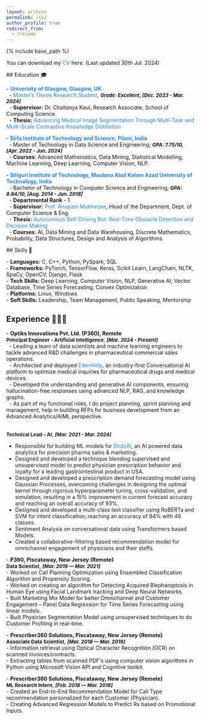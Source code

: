 ```yaml
---
layout: archive
permalink: /cv/
author_profile: true
redirect_from:
  - /resume
---
```


{% include base_path %}
<p style="font-size: 14px; color: #1B1212">You can download my <a href = "https://drive.google.com/file/d/19Nd28qnukOSbZA53Z4UG9-N4f2-6Lu1B/view?usp=sharing" style="color: #2985d8; text-decoration: none;">CV</a> here. (Last updated 30th Jul. 2024)</p>
## Education 🎓
<!-- #2985d8, 2985d8-->
<!-- <p style="font-size: 15px;">I completed my Bachelor's (B.Tech) in 2018 in Computer Science and Engineering, where I was the Rank 1 of my department. I was advised by <a href="https://scholar.google.co.in/citations?user=pixVZ0oAAAAJ&hl=en">Prof. Anupam Mukherjee</a> during my <a href="https://devmesh.intel.com/projects/self-driving-bot-on-intel-architecture#about-section">Bachelor's Thesis Project</a>. I hold a master's in Data Science and Engineering from the Birla Institute of Technology and Science, Pilani, India. During my master's I worked on multiple research projects on effective and efficient document image enhancement with <a href="https://scholar.google.com/citations?user=1WVrFGwAAAAJ&hl=en">Prof. Swalpa Kumar Roy</a>, <a href="https://scholar.google.com/citations?user=2_z_CogAAAAJ&hl=en">Prof. Umapada Pal</a> and <a href="https://scholar.google.com.sg/citations?user=LhSqQCIAAAAJ&hl=en">Prof. Guang-Bin Huang</a>. I was a Master's Thesis student at <a href="https://www.gla.ac.uk/">University of Glasgow</a> advised by <a href="https://chaitanya-kaul.github.io/">Dr. Chaitanya Kaul</a>, and guided by <a href="https://scholar.google.co.in/citations?user=kGLZ1kAAAAAJ&hl=en">Sankara Nayaki K</a>, working on building an efficient medical imaging model.</p>

<p style="font-size: 14px; color: #1B1212">
- <strong><a href="https://www.gla.ac.uk/" style="color: blue; text-decoration: none;">University of Glasgow, Glasgow, UK</a></strong><br>
&nbsp;&nbsp;- <a href="https://drive.google.com/file/d/1sWV--t7Xo4RacTGsnlrbJNssrJX-1TOH/view?usp=sharing" style="color: blue; text-decoration: none;">Master’s Thesis Research Student</a>, <span style="font-size: 13px; font-style: italic;"><strong>Grade: Excellent, [Dec. 2023 - Mar. 2024]</strong></span><br>
&nbsp;&nbsp;- <strong>Supervisor:</strong> Dr. Chaitanya Kaul, Research Associate, School of Computing Science.<br>
&nbsp;&nbsp;- <strong>Thesis:</strong> <a href="https://arxiv.org/abs/2406.03173" style="color: blue; text-decoration: none;">Advancing Medical Image Segmentation Through Multi-Task and Multi-Scale Contrastive Knowledge Distillation</a>
</p>

<p style="font-size: 14px; color: #1B1212">
- <strong><a href="http://www.bits-pilani.ac.in/" style="color: blue; text-decoration: none;">Birla Institute of Technology and Science, Pilani, India</a></strong><br>
&nbsp;&nbsp;- Master of Technology in Data Science and Engineering; <span style="font-size: 13px; font-style: italic;"><strong>GPA: 7.75/10, [Apr. 2022 - Jun. 2024]</strong></span><br>
&nbsp;&nbsp;- <strong>Courses</strong>: Advanced Mathematics, Data Mining, Statistical Modelling, Machine Learning, Deep Learning, Computer Vision, NLP.
</p>

<p style="font-size: 14px; color: #1B1212">
- <strong><a href="https://sittechno.org/" style="color: blue; text-decoration: none;">Siliguri Institute of Technology, Maulana Abul Kalam Azad University of Technology, India</a></strong><br>
&nbsp;&nbsp;- Bachelor of Technology in Computer Science and Engineering; <span style="font-size: 13px; font-style: italic;"><strong>GPA: 8.84/10, [Aug. 2014 - Jun. 2018]</strong></span><br>
&nbsp;&nbsp;- <strong>Supervisor:</strong> <a href= "https://scholar.google.co.in/citations?user=pixVZ0oAAAAJ&hl=en" style="color: blue; text-decoration: none;">Prof. Anupam Mukherjee</a>, Head of the Department, Dept. of Computer Science & Eng.<br>
&nbsp;&nbsp;- <strong>Thesis:</strong> <a href="https://devmesh.intel.com/projects/self-driving-bot-on-intel-architecture#about-section" style="color: blue; text-decoration: none;">Autonomous Self-Driving Bot: Real-Time Obstacle Detection and Decision Making</a><br>
&nbsp;&nbsp;- <strong>Courses</strong>: AI, Data Mining and Data Warehousing, Discrete Mathematics, Probability, Data Structures, Design and Analysis of Algorithms.
</p> -->
<p style="font-size: 14px; color: #1B1212"> - <strong><a href="https://www.gla.ac.uk/" style="color: #2985d8; text-decoration: none;">University of Glasgow, Glasgow, UK</a></strong><br> &nbsp;&nbsp;- <a href="https://drive.google.com/file/d/1sWV--t7Xo4RacTGsnlrbJNssrJX-1TOH/view?usp=sharing" style="color: #2985d8; text-decoration: none;">Master’s Thesis Research Student</a>, <span style="font-size: 13px; font-style: italic;"><strong>Grade: Excellent, [Dec. 2023 - Mar. 2024]</strong></span><br> &nbsp;&nbsp;- <strong>Supervisor:</strong> Dr. Chaitanya Kaul, Research Associate, School of Computing Science.<br> &nbsp;&nbsp;- <strong>Thesis:</strong> <a href="https://arxiv.org/abs/2406.03173" style="color: #2985d8; text-decoration: none;">Advancing Medical Image Segmentation Through Multi-Task and Multi-Scale Contrastive Knowledge Distillation</a> </p>

<p style="font-size: 14px; color: #1B1212"> - <strong><a href="http://www.bits-pilani.ac.in/" style="color: #2985d8; text-decoration: none;">Birla Institute of Technology and Science, Pilani, India</a></strong><br> &nbsp;&nbsp;- Master of Technology in Data Science and Engineering; <span style="font-size: 13px; font-style: italic;"><strong>GPA: 7.75/10, [Apr. 2022 - Jun. 2024]</strong></span><br> &nbsp;&nbsp;- <strong>Courses</strong>: Advanced Mathematics, Data Mining, Statistical Modelling, Machine Learning, Deep Learning, Computer Vision, NLP. </p>

<p style="font-size: 14px; color: #1B1212"> - <strong><a href="https://sittechno.org/" style="color: #2985d8; text-decoration: none;">Siliguri Institute of Technology, Maulana Abul Kalam Azad University of Technology, India</a></strong><br> &nbsp;&nbsp;- Bachelor of Technology in Computer Science and Engineering; <span style="font-size: 13px; font-style: italic;"><strong>GPA: 8.84/10, [Aug. 2014 - Jun. 2018]</strong></span><br> &nbsp;&nbsp;- <strong>Departmental Rank</strong> - 1
<br> &nbsp;&nbsp;- <strong>Supervisor:</strong> <a href= "https://scholar.google.co.in/citations?user=pixVZ0oAAAAJ&hl=en" style="color: #2985d8; text-decoration: none;">Prof. Anupam Mukherjee</a>, Head of the Department, Dept. of Computer Science & Eng.<br> &nbsp;&nbsp;- <strong>Thesis:</strong> <a href="https://devmesh.intel.com/projects/self-driving-bot-on-intel-architecture#about-section" style="color: #2985d8; text-decoration: none;">Autonomous Self-Driving Bot: Real-Time Obstacle Detection and Decision Making</a><br> &nbsp;&nbsp;- <strong>Courses</strong>: AI, Data Mining and Data Warehousing, Discrete Mathematics, Probability, Data Structures, Design and Analysis of Algorithms. </p>
## Skills 🧠

<p style="font-size: 14px; color: #1B1212">
- <strong>Languages:</strong> C, C++, Python, PySpark, SQL<br>
- <strong>Frameworks:</strong> PyTorch, TensorFlow, Keras, Scikit Learn, LangChain, NLTK, SpaCy, OpenCV, Django, Flask<br>
- <strong>Tech Skills:</strong> Deep Learning, Computer Vision, NLP, Generative AI, Vector Database, Time Series Forecasting, Convex Optimization<br>
- <strong>Platforms:</strong> Linux, Windows<br>
- <strong>Soft Skills:</strong> Leadership, Team Management, Public Speaking, Mentorship
</p>

## Experience 👨🏻‍💻
<p style="font-size: 14px; color: #1B1212">
- <strong>Optiks Innovations Pvt. Ltd. (P360), Remote</strong><br>
  <strong style="font-size: 13px;">Principal Engineer - Artificial Intelligence</strong>, <span style="font-size: 13px; font-style: italic;"><strong>[Mar. 2024 - Present]</strong></span><br>
  &nbsp;&nbsp;- Leading a team of data scientists and machine learning engineers to tackle advanced R&D challenges in pharmaceutical commercial sales operations.<br>
  &nbsp;&nbsp;- Architected and deployed <a href= "https://www.p360.com/edenhelp/" style="color: #2985d8; text-decoration: none;">EdenHelp</a>, an industry-first Conversational AI platform to optimize medical inquiries for pharmaceutical drugs and medical devices.<br>
  &nbsp;&nbsp;- Developed the understanding and generative AI components, ensuring hallucination-free responses using advanced NLP, RAG, and knowledge graphs.<br>
  &nbsp;&nbsp;- As part of my functional roles, I do project planning, sprint planning and management, help in building RFPs for business development from an Advanced Analytics/AIML perspective.<br><br>

<strong style="font-size: 13px;">Technical Lead – AI</strong>, <span style="font-size: 13px; font-style: italic;"><strong>[Mar. 2021 - Mar. 2024]</strong></span><br>
  - Responsible for building ML models for <a href= "https://www.p360.com/birdzai/" style="color: #2985d8; text-decoration: none;">BirdzAI</a>, an AI powered data analytics for precision pharma sales & marketing.<br>
  - Designed and developed a technique blending supervised and unsupervised model to predict physician prescription behavior and loyalty for a leading gastrointestinal product in USA.<br>
  - Designed and developed a prescription demand forecasting model using Gaussian Processes, overcoming challenges in designing the optimal kernel through rigorous hyperparameter tuning, cross-validation, and simulation, resulting in a 15% improvement in current forecast accuracy and reaching an overall accuracy of 93%.<br>
  - Designed and developed a multi-class text classifier using RoBERTa and SVM for intent classification, reaching an accuracy of 94% with 46 classes.<br>
  - Sentiment Analysis on conversational data using Transformers based Models.<br>
  - Created a collaborative-filtering based recommendation model for omnichannel engagement of physicians and their staffs.
</p>

<p style="font-size: 14px; color: #1B1212">
- <strong>P360, Piscataway, New Jersey (Remote)</strong><br>
  <strong style="font-size: 13px;">Data Scientist</strong>, <span style="font-size: 13px; font-style: italic;"><strong>[Mar. 2019 — Mar. 2021]</strong></span><br>
  - Worked on Call Planning Optimization using Ensembled Classification Algorithm and Propensity Scoring.<br>
  - Worked on creating an algorithm for Detecting Acquired Blepharoptosis in Human Eye using Facial Landmark tracking and Deep Neural Networks.<br>
  - Built Marketing Mix Model for better Omnichannel and Customer Engagement – Panel Data Regression for Time Series Forecasting using linear models.<br>
  - Built Physician Segmentation Model using unsupervised techniques to do Customer Profiling in real-time.
</p>

<p style="font-size: 14px; color: #1B1212">
- <strong>Prescriber360 Solutions, Piscataway, New Jersey (Remote)</strong><br>
  <strong style="font-size: 13px;">Associate Data Scientist</strong>, <span style="font-size: 13px; font-style: italic;"><strong>[Mar. 2018 — Mar. 2019]</strong></span><br>
  - Information retrieval using Optical Character Recognition (OCR) on scanned invoices/contracts.<br>
  - Extracting tables from scanned PDF's using computer vision algorithms in Python using Microsoft Vision API and Cognitive toolkit.
</p>

<p style="font-size: 14px; color: #1B1212">
- <strong>Prescriber360 Solutions, Piscataway, New Jersey (Remote)</strong><br>
  <strong style="font-size: 13px;">ML Research Intern</strong>, <span style="font-size: 13px; font-style: italic;"><strong>[Feb. 2018 — Mar. 2018]</strong></span><br>
  - Created an End-to-End Recommendation Model for Call Type recommendation personalized for each Customer (Physician).<br>
  - Creating Advanced Regression Models to Predict Rx based on Promotional Inputs.
</p>
